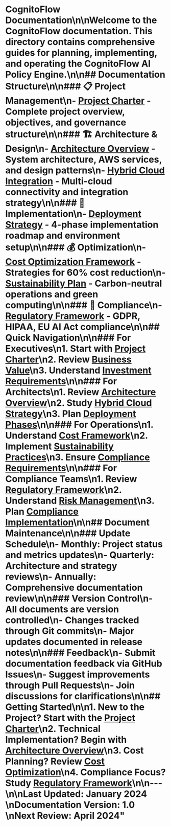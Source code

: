 # CognitoFlow Documentation\n\nWelcome to the CognitoFlow documentation. This directory contains comprehensive guides for planning, implementing, and operating the CognitoFlow AI Policy Engine.\n\n## Documentation Structure\n\n### 📋 Project Management\n- [**Project Charter**](governance/project-charter.md) - Complete project overview, objectives, and governance structure\n\n### 🏗️ Architecture & Design\n- [**Architecture Overview**](architecture/overview.md) - System architecture, AWS services, and design patterns\n- [**Hybrid Cloud Integration**](hybrid-cloud/integration.md) - Multi-cloud connectivity and integration strategy\n\n### 🚀 Implementation\n- [**Deployment Strategy**](deployment/strategy.md) - 4-phase implementation roadmap and environment setup\n\n### 💰 Optimization\n- [**Cost Optimization Framework**](cost-optimization/framework.md) - Strategies for 60% cost reduction\n- [**Sustainability Plan**](sustainability/green-cloud.md) - Carbon-neutral operations and green computing\n\n### 📜 Compliance\n- [**Regulatory Framework**](compliance/regulatory-framework.md) - GDPR, HIPAA, EU AI Act compliance\n\n## Quick Navigation\n\n### For Executives\n1. Start with [Project Charter](governance/project-charter.md)\n2. Review [Business Value](governance/project-charter.md#business-value)\n3. Understand [Investment Requirements](governance/project-charter.md#budget-summary)\n\n### For Architects\n1. Review [Architecture Overview](architecture/overview.md)\n2. Study [Hybrid Cloud Strategy](hybrid-cloud/integration.md)\n3. Plan [Deployment Phases](deployment/strategy.md)\n\n### For Operations\n1. Understand [Cost Framework](cost-optimization/framework.md)\n2. Implement [Sustainability Practices](sustainability/green-cloud.md)\n3. Ensure [Compliance Requirements](compliance/regulatory-framework.md)\n\n### For Compliance Teams\n1. Review [Regulatory Framework](compliance/regulatory-framework.md)\n2. Understand [Risk Management](compliance/regulatory-framework.md#risk-management)\n3. Plan [Compliance Implementation](compliance/regulatory-framework.md#compliance-implementation-roadmap)\n\n## Document Maintenance\n\n### Update Schedule\n- **Monthly**: Project status and metrics updates\n- **Quarterly**: Architecture and strategy reviews\n- **Annually**: Comprehensive documentation review\n\n### Version Control\n- All documents are version controlled\n- Changes tracked through Git commits\n- Major updates documented in release notes\n\n### Feedback\n- Submit documentation feedback via GitHub Issues\n- Suggest improvements through Pull Requests\n- Join discussions for clarifications\n\n## Getting Started\n\n1. **New to the Project?** Start with the [Project Charter](governance/project-charter.md)\n2. **Technical Implementation?** Begin with [Architecture Overview](architecture/overview.md)\n3. **Cost Planning?** Review [Cost Optimization](cost-optimization/framework.md)\n4. **Compliance Focus?** Study [Regulatory Framework](compliance/regulatory-framework.md)\n\n---\n\n**Last Updated**: January 2024  \n**Documentation Version**: 1.0  \n**Next Review**: April 2024"